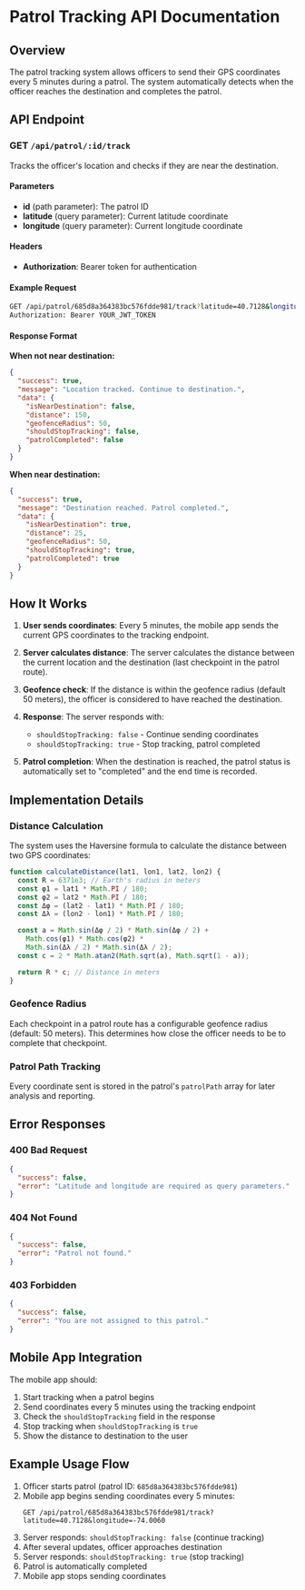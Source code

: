 # Patrol Tracking API Documentation

## Overview

The patrol tracking system allows officers to send their GPS coordinates every 5 minutes during a patrol. The system automatically detects when the officer reaches the destination and completes the patrol.

## API Endpoint

### GET `/api/patrol/:id/track`

Tracks the officer's location and checks if they are near the destination.

#### Parameters

- **id** (path parameter): The patrol ID
- **latitude** (query parameter): Current latitude coordinate
- **longitude** (query parameter): Current longitude coordinate

#### Headers

- **Authorization**: Bearer token for authentication

#### Example Request

```bash
GET /api/patrol/685d8a364383bc576fdde981/track?latitude=40.7128&longitude=-74.0060
Authorization: Bearer YOUR_JWT_TOKEN
```

#### Response Format

**When not near destination:**
```json
{
  "success": true,
  "message": "Location tracked. Continue to destination.",
  "data": {
    "isNearDestination": false,
    "distance": 150,
    "geofenceRadius": 50,
    "shouldStopTracking": false,
    "patrolCompleted": false
  }
}
```

**When near destination:**
```json
{
  "success": true,
  "message": "Destination reached. Patrol completed.",
  "data": {
    "isNearDestination": true,
    "distance": 25,
    "geofenceRadius": 50,
    "shouldStopTracking": true,
    "patrolCompleted": true
  }
}
```

## How It Works

1. **User sends coordinates**: Every 5 minutes, the mobile app sends the current GPS coordinates to the tracking endpoint.

2. **Server calculates distance**: The server calculates the distance between the current location and the destination (last checkpoint in the patrol route).

3. **Geofence check**: If the distance is within the geofence radius (default 50 meters), the officer is considered to have reached the destination.

4. **Response**: The server responds with:
   - `shouldStopTracking: false` - Continue sending coordinates
   - `shouldStopTracking: true` - Stop tracking, patrol completed

5. **Patrol completion**: When the destination is reached, the patrol status is automatically set to "completed" and the end time is recorded.

## Implementation Details

### Distance Calculation

The system uses the Haversine formula to calculate the distance between two GPS coordinates:

```javascript
function calculateDistance(lat1, lon1, lat2, lon2) {
  const R = 6371e3; // Earth's radius in meters
  const φ1 = lat1 * Math.PI / 180;
  const φ2 = lat2 * Math.PI / 180;
  const Δφ = (lat2 - lat1) * Math.PI / 180;
  const Δλ = (lon2 - lon1) * Math.PI / 180;

  const a = Math.sin(Δφ / 2) * Math.sin(Δφ / 2) +
    Math.cos(φ1) * Math.cos(φ2) *
    Math.sin(Δλ / 2) * Math.sin(Δλ / 2);
  const c = 2 * Math.atan2(Math.sqrt(a), Math.sqrt(1 - a));

  return R * c; // Distance in meters
}
```

### Geofence Radius

Each checkpoint in a patrol route has a configurable geofence radius (default: 50 meters). This determines how close the officer needs to be to complete that checkpoint.

### Patrol Path Tracking

Every coordinate sent is stored in the patrol's `patrolPath` array for later analysis and reporting.

## Error Responses

### 400 Bad Request
```json
{
  "success": false,
  "error": "Latitude and longitude are required as query parameters."
}
```

### 404 Not Found
```json
{
  "success": false,
  "error": "Patrol not found."
}
```

### 403 Forbidden
```json
{
  "success": false,
  "error": "You are not assigned to this patrol."
}
```

## Mobile App Integration

The mobile app should:

1. Start tracking when a patrol begins
2. Send coordinates every 5 minutes using the tracking endpoint
3. Check the `shouldStopTracking` field in the response
4. Stop tracking when `shouldStopTracking` is `true`
5. Show the distance to destination to the user

## Example Usage Flow

1. Officer starts patrol (patrol ID: `685d8a364383bc576fdde981`)
2. Mobile app begins sending coordinates every 5 minutes:
   ```
   GET /api/patrol/685d8a364383bc576fdde981/track?latitude=40.7128&longitude=-74.0060
   ```
3. Server responds: `shouldStopTracking: false` (continue tracking)
4. After several updates, officer approaches destination
5. Server responds: `shouldStopTracking: true` (stop tracking)
6. Patrol is automatically completed
7. Mobile app stops sending coordinates 